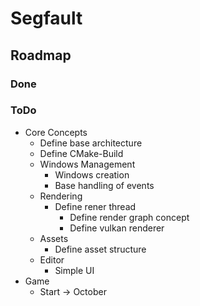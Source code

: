 # Segfault
## Roadmap
### Done 
### ToDo
- Core Concepts
  - Define base architecture
  - Define CMake-Build
  - Windows Management
    - Windows creation
    - Base handling of events
  - Rendering
    - Define rener thread
      - Define render graph concept
      - Define vulkan renderer
  - Assets
    - Define asset structure
  - Editor
    - Simple UI
- Game 
  - Start -> October

